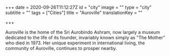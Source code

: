 +++
date = 2020-09-26T11:12:27Z
id = "city"
image = ""
type = "city"
subtitle = ""
tags = ["Cities"]
title = "Auroville"
translationKey = ""

+++

Auroville is the home of the Sri Aurobindo Ashram, now largely a museum dedicated to the life of its founder, invariably known simply as "The Mother" who died in 1973. Her unique experiment in international living, the community of Auroville, continues to prosper nearby.